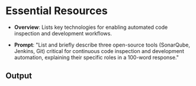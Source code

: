 # Essential Resources

- **Overview**: Lists key technologies for enabling automated code inspection and development workflows.

- **Prompt**:  "List and briefly describe three open-source tools (SonarQube, Jenkins, Git) critical for continuous code inspection and development automation, explaining their specific roles in a 100-word response."

## Output